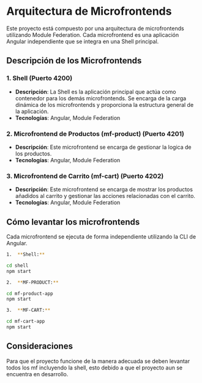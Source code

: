 # Arquitectura de Microfrontends

Este proyecto está compuesto por una arquitectura de microfrontends utilizando Module Federation. Cada microfrontend es una aplicación Angular independiente que se integra en una Shell principal.

## Descripción de los Microfrontends

### 1. Shell (Puerto 4200)

*   **Descripción**: La Shell es la aplicación principal que actúa como contenedor para los demás microfrontends. Se encarga de la carga dinámica de los microfrontends y proporciona la estructura general de la aplicación.
*   **Tecnologías**: Angular, Module Federation

### 2. Microfrontend de Productos (mf-product) (Puerto 4201)

*   **Descripción**: Este microfrontend se encarga de gestionar la logica de los productos.
*   **Tecnologías**: Angular, Module Federation

### 3. Microfrontend de Carrito (mf-cart) (Puerto 4202)

*   **Descripción**: Este microfrontend se encarga de mostrar los productos añadidos al carrito y gestionar las acciones relacionadas con el carrito.
*   **Tecnologías**: Angular, Module Federation

## Cómo levantar los microfrontends

Cada microfrontend se ejecuta de forma independiente utilizando la CLI de Angular.

```bash
1.  **Shell:**

cd shell
npm start

2.  **MF-PRODUCT:**

cd mf-product-app
npm start

3.  **MF-CART:**

cd mf-cart-app
npm start
```

## Consideraciones

Para que el proyecto funcione de la manera adecuada se deben levantar todos los mf incluyendo la shell, esto debido a que el proyecto aun se encuentra en desarrollo.